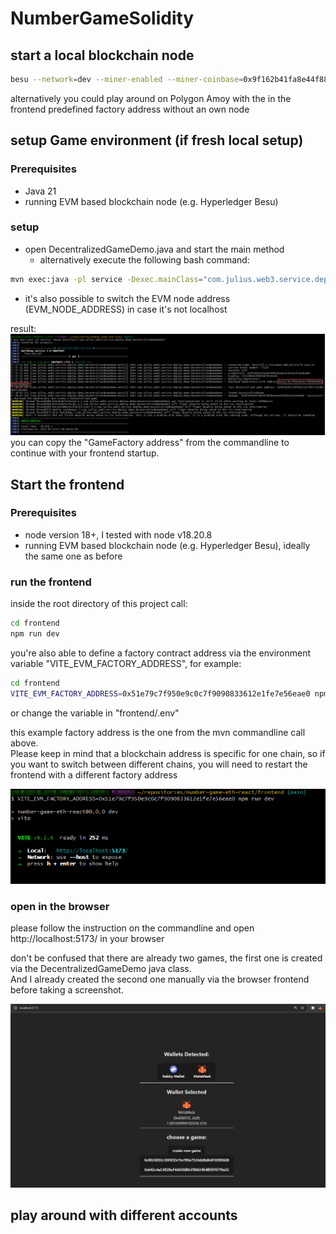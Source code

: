 # NumberGameSolidity

## start a local blockchain node
``` bash
besu --network=dev --miner-enabled --miner-coinbase=0x9f162b41fa8e44f885bedae410418145a4e8ed06 --rpc-http-cors-origins="all" --host-allowlist="*" --rpc-ws-enabled --rpc-http-enabled --data-path=/tmp/tmpDatdir
```

alternatively you could play around on Polygon Amoy with the in the frontend predefined factory address without an own node

## setup Game environment (if fresh local setup)

### Prerequisites
* Java 21
* running EVM based blockchain node (e.g. Hyperledger Besu)

### setup
* open DecentralizedGameDemo.java and start the main method
  * alternatively execute the following bash command: 
``` bash
mvn exec:java -pl service -Dexec.mainClass="com.julius.web3.service.deploy.demo.DecentralizedGameDemo"
```
* it's also possible to switch the EVM node address (EVM_NODE_ADDRESS) in case it's not localhost

result:
![maven demo](doc/mvn_DecentralizedGameDemo.png)
you can copy the "GameFactory address" from the commandline to continue with your frontend startup.

## Start the frontend

### Prerequisites
* node version 18+, I tested with node v18.20.8
* running EVM based blockchain node (e.g. Hyperledger Besu), ideally the same one as before

### run the frontend
inside the root directory of this project call:

``` bash
cd frontend
npm run dev
```

you're also able to define a factory contract address via the environment variable "VITE_EVM_FACTORY_ADDRESS", for example:
``` bash
cd frontend
VITE_EVM_FACTORY_ADDRESS=0x51e79c7f950e9c0c7f9090833612e1fe7e56eae0 npm run dev
```
or change the variable in "frontend/.env"

this example factory address is the one from the mvn commandline call above.\
Please keep in mind that a blockchain address is specific for one chain, so if you want to switch between different chains, you will need to restart the frontend with a different factory address

![frontend](doc/frontend_started_env.png)

### open in the browser
please follow the instruction on the commandline and open http://localhost:5173/ in your browser

don't be confused that there are already two games, the first one is created via the DecentralizedGameDemo java class.\
And I already created the second one manually via the browser frontend before taking a screenshot.

![browser frontend](doc/browser_frontend.png)

## play around with different accounts